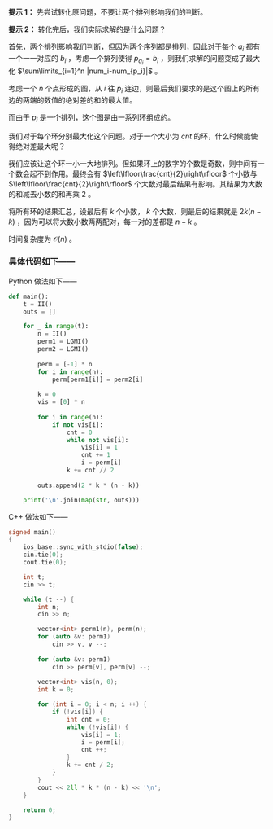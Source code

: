 **提示 1：** 先尝试转化原问题，不要让两个排列影响我们的判断。

**提示 2：** 转化完后，我们实际求解的是什么问题？

首先，两个排列影响我们判断，但因为两个序列都是排列，因此对于每个 $a_i$ 都有一个一一对应的 $b_i$ ，考虑一个排列使得 $p_{a_i}=b_i$ ，则我们求解的问题变成了最大化 $\sum\limits_{i=1}^n |num_i-num_{p_i}|$ 。

考虑一个 $n$ 个点形成的图，从 $i$ 往 $p_i$ 连边，则最后我们要求的是这个图上的所有边的两端的数值的绝对差的和的最大值。

而由于 $p_i$ 是一个排列，这个图是由一系列环组成的。

我们对于每个环分别最大化这个问题。对于一个大小为 $cnt$ 的环，什么时候能使得绝对差最大呢？

我们应该让这个环一小一大地排列。但如果环上的数字的个数是奇数，则中间有一个数会起不到作用。最终会有 $\left\lfloor\frac{cnt}{2}\right\rfloor$ 个小数与 $\left\lfloor\frac{cnt}{2}\right\rfloor$ 个大数对最后结果有影响。其结果为大数的和减去小数的和再乘 $2$ 。

将所有环的结果汇总，设最后有 $k$ 个小数， $k$ 个大数，则最后的结果就是 $2k(n-k)$ ，因为可以将大数小数两两配对，每一对的差都是 $n-k$ 。

时间复杂度为 $\mathcal{O}(n)$ 。

### 具体代码如下——

Python 做法如下——

```Python []
def main():
    t = II()
    outs = []

    for _ in range(t):
        n = II()
        perm1 = LGMI()
        perm2 = LGMI()
        
        perm = [-1] * n
        for i in range(n):
            perm[perm1[i]] = perm2[i]
        
        k = 0
        vis = [0] * n
        
        for i in range(n):
            if not vis[i]:
                cnt = 0
                while not vis[i]:
                    vis[i] = 1
                    cnt += 1
                    i = perm[i]
                k += cnt // 2
        
        outs.append(2 * k * (n - k))

    print('\n'.join(map(str, outs)))
```

C++ 做法如下——

```cpp []
signed main()
{
    ios_base::sync_with_stdio(false);
    cin.tie(0);
    cout.tie(0);

    int t;
    cin >> t;

    while (t --) {
        int n;
        cin >> n;

        vector<int> perm1(n), perm(n);
        for (auto &v: perm1)
            cin >> v, v --;
        
        for (auto &v: perm1)
            cin >> perm[v], perm[v] --;
        
        vector<int> vis(n, 0);
        int k = 0;

        for (int i = 0; i < n; i ++) {
            if (!vis[i]) {
                int cnt = 0;
                while (!vis[i]) {
                    vis[i] = 1;
                    i = perm[i];
                    cnt ++;
                }
                k += cnt / 2;
            }
        }
        cout << 2ll * k * (n - k) << '\n';
    }

    return 0;
}
```
